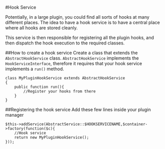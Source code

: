 #Hook Service

Potentially, in a large plugin, you could find all sorts of hooks at many different places. The idea to have a hook service is to have a central place where all hooks are stored cleanly.

This service is then responsible for registering all the plugin hooks, and then dispatch the hook execution to the required classes.

##How to create a hook service
Create a class that extends the `AbstractHookService` class. `AbstractHookService` implements the `HookServiceInterface`, therefore it requires that your hook service implements a `run()` method.

```
class MyPluginHookService extends AbstractHookService
{
	public function run(){
		//Register your hooks from there
	}
}
```

##Registering the hook service
Add these few lines inside your plugin manager

```
$this->addService(AbstractService::$HOOKSERVICENAME,$container->factory(function($c){
    //Hook service
    return new MyPluginHookService();
}));
```